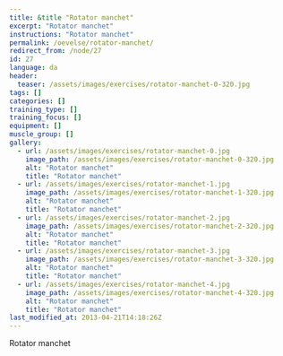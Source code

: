 ```yaml
---
title: &title "Rotator manchet"
excerpt: "Rotator manchet"
instructions: "Rotator manchet"
permalink: /oevelse/rotator-manchet/
redirect_from: /node/27
id: 27
language: da
header:
  teaser: /assets/images/exercises/rotator-manchet-0-320.jpg
tags: []
categories: []
training_type: [] 
training_focus: []
equipment: []
muscle_group: []
gallery:
  - url: /assets/images/exercises/rotator-manchet-0.jpg
    image_path: /assets/images/exercises/rotator-manchet-0-320.jpg
    alt: "Rotator manchet"
    title: "Rotator manchet"
  - url: /assets/images/exercises/rotator-manchet-1.jpg
    image_path: /assets/images/exercises/rotator-manchet-1-320.jpg
    alt: "Rotator manchet"
    title: "Rotator manchet"
  - url: /assets/images/exercises/rotator-manchet-2.jpg
    image_path: /assets/images/exercises/rotator-manchet-2-320.jpg
    alt: "Rotator manchet"
    title: "Rotator manchet"
  - url: /assets/images/exercises/rotator-manchet-3.jpg
    image_path: /assets/images/exercises/rotator-manchet-3-320.jpg
    alt: "Rotator manchet"
    title: "Rotator manchet"
  - url: /assets/images/exercises/rotator-manchet-4.jpg
    image_path: /assets/images/exercises/rotator-manchet-4-320.jpg
    alt: "Rotator manchet"
    title: "Rotator manchet"
last_modified_at: 2013-04-21T14:18:26Z
---
```


Rotator manchet

